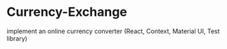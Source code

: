 # Currency-Exchange
implement an online currency converter (React, Context, Material UI, Test library)
